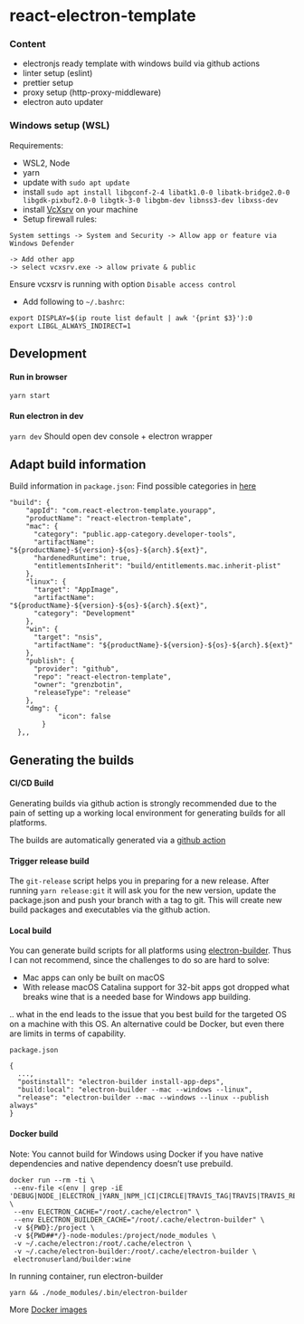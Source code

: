 # react-electron-template

### Content

- electronjs ready template with windows build via github actions
- linter setup (eslint)
- prettier setup
- proxy setup (http-proxy-middleware)
- electron auto updater

### Windows setup (WSL)

Requirements:

- WSL2, Node
- yarn
- update with `sudo apt update`
- install `sudo apt install libgconf-2-4 libatk1.0-0 libatk-bridge2.0-0 libgdk-pixbuf2.0-0 libgtk-3-0 libgbm-dev libnss3-dev libxss-dev`
- install [VcXsrv](https://techcommunity.microsoft.com/t5/windows-dev-appconsult/running-wsl-gui-apps-on-windows-10/ba-p/1493242) on your machine
- Setup firewall rules:

```
System settings -> System and Security -> Allow app or feature via Windows Defender

-> Add other app
-> select vcxsrv.exe -> allow private & public
```

Ensure vcxsrv is running with option `Disable access control`

- Add following to `~/.bashrc`:

```
export DISPLAY=$(ip route list default | awk '{print $3}'):0
export LIBGL_ALWAYS_INDIRECT=1
```

## Development

#### Run in browser

`yarn start`

#### Run electron in dev

`yarn dev`
Should open dev console + electron wrapper

## Adapt build information

Build information in `package.json`:
Find possible categories in [here](https://specifications.freedesktop.org/menu-spec/latest/apa.html#main-category-registry)

```
"build": {
    "appId": "com.react-electron-template.yourapp",
    "productName": "react-electron-template",
    "mac": {
      "category": "public.app-category.developer-tools",
      "artifactName": "${productName}-${version}-${os}-${arch}.${ext}",
      "hardenedRuntime": true,
      "entitlementsInherit": "build/entitlements.mac.inherit-plist"
    },
    "linux": {
      "target": "AppImage",
      "artifactName": "${productName}-${version}-${os}-${arch}.${ext}",
      "category": "Development"
    },
    "win": {
      "target": "nsis",
      "artifactName": "${productName}-${version}-${os}-${arch}.${ext}"
    },
    "publish": {
      "provider": "github",
      "repo": "react-electron-template",
      "owner": "grenzbotin",
      "releaseType": "release"
    },
    "dmg": {
			"icon": false
		}
  },,
```

## Generating the builds

#### CI/CD Build

Generating builds via github action is strongly recommended due to the pain of setting up a working local environment for generating builds for all platforms.

The builds are automatically generated via a [github action](https://github.com/marketplace/actions/electron-builder-action)

#### Trigger release build

The `git-release` script helps you in preparing for a new release. After running `yarn release:git` it will ask you for the new version, update the package.json and push your branch with a tag to git. This will create new build packages and executables via the github action.

#### Local build

You can generate build scripts for all platforms using [electron-builder](https://www.electron.build/). Thus I can not recommend, since the challenges to do so are hard to solve:

- Mac apps can only be built on macOS
- With release macOS Catalina support for 32-bit apps got dropped what breaks wine that is a needed base for Windows app building.

.. what in the end leads to the issue that you best build for the targeted OS on a machine with this OS.
An alternative could be Docker, but even there are limits in terms of capability.

`package.json`

```
{
  ...,
  "postinstall": "electron-builder install-app-deps",
  "build:local": "electron-builder --mac --windows --linux",
  "release": "electron-builder --mac --windows --linux --publish always"
}
```

#### Docker build

Note: You cannot build for Windows using Docker if you have native dependencies and native dependency doesn’t use prebuild.

```
docker run --rm -ti \
 --env-file <(env | grep -iE 'DEBUG|NODE_|ELECTRON_|YARN_|NPM_|CI|CIRCLE|TRAVIS_TAG|TRAVIS|TRAVIS_REPO_|TRAVIS_BUILD_|TRAVIS_BRANCH|TRAVIS_PULL_REQUEST_|APPVEYOR_|CSC_|GH_|GITHUB_|BT_|AWS_|STRIP|BUILD_') \
 --env ELECTRON_CACHE="/root/.cache/electron" \
 --env ELECTRON_BUILDER_CACHE="/root/.cache/electron-builder" \
 -v ${PWD}:/project \
 -v ${PWD##*/}-node-modules:/project/node_modules \
 -v ~/.cache/electron:/root/.cache/electron \
 -v ~/.cache/electron-builder:/root/.cache/electron-builder \
 electronuserland/builder:wine
```

In running container, run electron-builder

```
yarn && ./node_modules/.bin/electron-builder
```

More [Docker images](https://www.electron.build/multi-platform-build#provided-docker-images)

